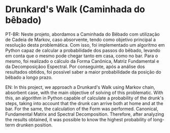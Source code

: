 # Drunkard's Walk (Caminhada do bêbado)
PT-BR: Neste projeto, abordamos a Caminhada do Bêbado com utilização de
Cadeia de Markov, caso absorvente, tendo como objetivo principal a resolução
desta problemática. Com isso, foi implementado um algoritmo em Python capaz de
calcular a probabilidade dos passos do bêbado, levando em conta que o mesmo pode
chegar tanto em casa, como no bar. Para o mesmo, foi realizado o cálculo da Forma
Canônica, Matriz Fundamental e da Decomposiçãoo Espectral. Por conseguinte,
após a análise dos resultados obtidos, foi possível saber a maior probabilidade da
posição do bêbado a longo prazo.

EN: In this project, we approach a Drunkard's Walk using
Markov chain, absorbent case, with the main objective of solving
of this problematic. With this, an algorithm in Python capable of
calculate a probability of the drunk's steps, taking into account that the drunk can
arrive both at home and at the bar. For the same, the calculation of the Form was performed.
Canonical, Fundamental Matrix and Spectral Decomposition. Therefore,
after analyzing the results obtained, it was possible to know the highest probability of
long-term drunken position.
